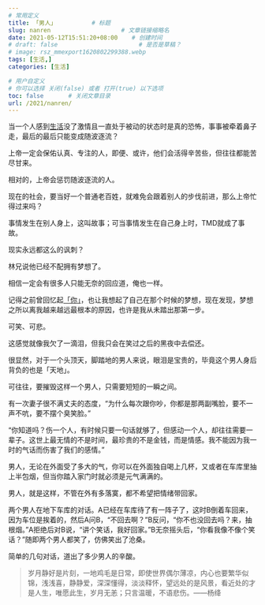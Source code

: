 ```yaml
---
# 常用定义
title: 「男人」          # 标题
slug: nanren                    # 文章链接缩略名
date: 2021-05-12T15:51:20+08:00    # 创建时间
# draft: false                       # 是否是草稿？
# image: rsz_mmexport1620802299388.webp
tags: [生活,]
categories: [生活]

# 用户自定义
# 你可以选择 关闭(false) 或者 打开(true) 以下选项
toc: false       # 关闭文章目录
url: /2021/nanren/
---
```


当一个人感到[生活](生活.md)没了激情且一直处于被动的状态时是真的恐怖，事事被牵着鼻子走，最后的最后只能变成随波逐流？

上帝一定会保佑认真、专注的人，即便、或许，他们会活得辛苦些，但往往都能苦尽甘来。

相对的，上帝会惩罚随波逐流的人。

现在的社会，要当好一个普通老百姓，就难免会跟着别人的步伐前进，那么上帝忙得过来吗？

事情发生在别人身上，这叫故事；可当事情发生在自己身上时，TMD就成了事故。

现实永远都这么的讽刺？

林兄说他已经不配拥有梦想了。

相信一定会有很多人只能无奈的回应道，俺也一样。

记得之前曾回忆起[「你」](https://laomai.org/34.html)，也让我想起了自己在那个时候的梦想，现在发现，梦想之所以离我越来越远最根本的原因，也许是我从未踏出那第一步。

可笑、可悲。

这感觉就像我欠了一滴泪，但我只会在笑过之后的黑夜中去偿还。

很显然，对于一个头顶天，脚踏地的男人来说，眼泪是宝贵的，毕竟这个男人身后背负的也是「天地」。

可往往，要摧毁这样一个男人，只需要短短的一瞬之间。

有一次妻子很不满丈夫的态度，“为什么每次跟你吵，你都是那两副嘴脸，要不一声不吭，要不摆个臭笑脸。”

“你知道吗？伤一个人，有时候只要一句话就够了，但感动一个人，却往往需要一辈子。这世上最无情的不是时间，最珍贵的不是金钱，而是情感。我不能因为我一时的气话而伤害了我们的感情。”

男人，无论在外面受了多大的气，你可以在外面独自喝上几杯，又或者在车库里抽上半包烟，但当你踏入家门时就必须是元气满满的。

男人，就是这样，不管在外有多落寞，都不希望把情绪带回家。

两个男人在地下车库的对话。A已经在车库待了有一阵子了，这时B倒着车回来，因为车位是挨着的，然后A问B，“不回去啊？”B反问，“你不也没回去吗？来，抽根烟。”A拒绝后对B说，“讲个笑话，我好回家。”B无奈摇头后，“你看我像不像个笑话？”随即两个男人都笑了，仿佛笑出了沧桑。

 简单的几句对话，道出了多少男人的辛酸。

> 岁月静好是片刻，一地鸡毛是日常，即使世界偶尔薄凉，内心也要繁华似锦，浅浅喜，静静爱，深深懂得，淡淡释怀，望远处的是风景，看近处的才是人生，唯愿此生，岁月无恙；只言温暖，不语悲伤。
>  ​	——杨绛
